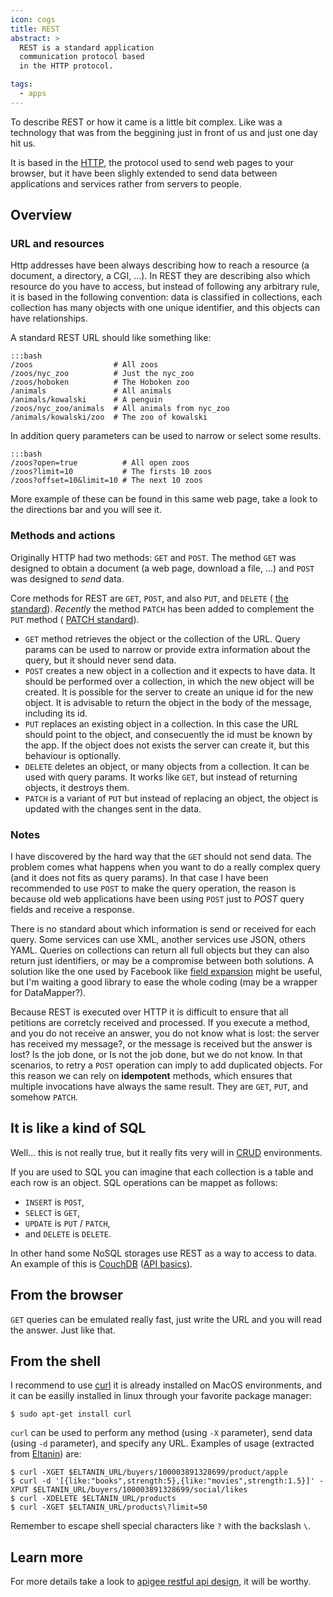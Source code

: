 ```yaml
---
icon: cogs
title: REST
abstract: >
  REST is a standard application
  communication protocol based
  in the HTTP protocol. 

tags:
  - apps  
---
```

To describe REST or how it came is a little bit complex.
Like 
<resource-link basename="json"></resource-link>
was a technology that was from the beggining just in
front of us and just one day hit us.

It is based in the 
[HTTP](http://en.wikipedia.org/wiki/Hypertext_Transfer_Protocol),
the protocol used to send web pages to your browser,
but it have been slighly extended to send data between 
applications and services rather from servers to people.

## Overview

### URL and resources

Http addresses have been always describing how to reach a resource
(a document, a directory, a CGI, ...). 
In REST they are describing also which resource do you have to 
access, but instead of following any arbitrary rule, it is based
in the following convention: data is classified in collections,
each collection has many objects with one unique identifier, and this
objects can have relationships. 

A standard REST URL should like something like:

    :::bash
    /zoos                  # All zoos
    /zoos/nyc_zoo          # Just the nyc_zoo
    /zoos/hoboken          # The Hoboken zoo
    /animals               # All animals
    /animals/kowalski      # A penguin
    /zoos/nyc_zoo/animals  # All animals from nyc_zoo
    /animals/kowalski/zoo  # The zoo of kowalski
	
In addition query parameters can be used
to narrow or select some results.

    :::bash
    /zoos?open=true          # All open zoos
    /zoos?limit=10           # The firsts 10 zoos
    /zoos?offset=10&limit=10 # The next 10 zoos

More example of these can be found in this
same web page, take a look to the directions
bar and you will see it.
	
### Methods and actions

Originally HTTP had two methods: `GET` and `POST`.
The method `GET` was designed to obtain a
document (a web page, download a file, ...)
and `POST` was designed to *send* data.

Core methods for REST are `GET`, `POST`,
and also `PUT`, and `DELETE` (
[the standard](http://tools.ietf.org/html/rfc2616#section-9)).
*Recently* the method `PATCH` has been added to
complement the `PUT` method (
[PATCH standard](http://tools.ietf.org/html/rfc5789)).

- `GET` method retrieves the object or
the collection of the URL. 
Query params can be used to narrow
or provide extra information about the query,
but it should never send data.
- `POST` creates a new object in a collection
and it expects to have data.
It should be performed over a collection,
in which the new object will be created.
It is possible for the server to create
an unique id for the new object. It
is advisable to return the object
in the body of the message, 
including its id.
- `PUT` replaces an existing object
in a collection.
In this case the URL should point
to the object, and consecuently
the id must be known by the app. 
If the object does not exists
the server can create it, but
this behaviour is optionally.
- `DELETE` deletes an object, 
or many objects from a collection.
It can be used with query params.
It works like `GET`, but instead
of returning objects, it destroys them.
- `PATCH` is a variant of `PUT`
but instead of replacing an object,
the object is updated with the 
changes sent in the data.

### Notes

I have discovered by the hard way that 
the `GET` should not send data.
The problem comes what happens
when you want to do a really complex
query (and it does not fits as
query params). 
In that case I have been recommended
to use `POST` to make the query operation,
the reason is because old web applications
have been using `POST` just to *POST*
query fields and receive a response.

There is no standard about which
information is send or received for each query.
Some services can use XML, another
services use JSON, others YAML. 
Queries on collections can return all full objects
but they can also return just identifiers, or may
be a compromise between both solutions.
A solution like the one used by Facebook 
like 
[field expansion](http://developers.facebook.com/docs/reference/api/field_expansion/)
might be useful, 
but I'm waiting a good library to ease the whole coding
(may be a wrapper for DataMapper?).

Because REST is executed over HTTP
it is difficult to ensure that all
petitions are corretcly received 
and processed. 
If you execute a method, 
and you do not receive an answer,
you do not know what is lost:
the server has received my message?,
or the message is received but the answer is lost?
Is the job done, or Is not the job done, 
but we do not know.
In that scenarios, to retry a `POST`
operation can imply to add duplicated objects.
For this reason we can rely on 
**idempotent** methods, 
which ensures that multiple invocations
have always the same result. They
are `GET`, `PUT`, and somehow `PATCH`.

## It is like a kind of SQL

Well... this is not really true,
but it really fits very will in 
[CRUD](http://en.wikipedia.org/wiki/Create,_read,_update_and_delete)
environments.

If you are used to SQL you can imagine that
each collection is a table and each row is
an object. SQL operations can 
be mappet as follows:

- `INSERT` is `POST`,
- `SELECT` is `GET`,
- `UPDATE` is `PUT` / `PATCH`,
- and `DELETE` is `DELETE`.

In other hand some NoSQL 
storages use REST 
as a way to access to data.
An example of this is 
[CouchDB](http://couchdb.apache.org/)
([API basics](http://docs.couchdb.org/en/latest/api-basics.html)).


## From the browser

`GET` queries can be emulated really fast,
just write the URL and you will read the
answer. Just like that.


## From the shell

I recommend to use [curl](http://en.wikipedia.org/wiki/CURL)
it is already installed on MacOS environments, 
and it can be easilly installed in linux through your
favorite package manager:

    $ sudo apt-get install curl
	
`curl` can be used to perform any method 
(using `-X` parameter), 
send data (using `-d` parameter),
and specify any URL.
Examples of usage (extracted from
[Eltanin](http://eltanin-eye.com))
are:

    $ curl -XGET $ELTANIN_URL/buyers/100003891328699/product/apple
    $ curl -d '[{like:"books",strength:5},{like:"movies",strength:1.5}]' -XPUT $ELTANIN_URL/buyers/100003891328699/social/likes
    $ curl -XDELETE $ELTANIN_URL/products
    $ curl -XGET $ELTANIN_URL/products\?limit=50

Remember to escape shell special characters like `?` with the backslash `\`.

## Learn more

For more details take a look to 
[apigee restful api design](https://blog.apigee.com/detail/restful_api_design),
it will be worthy.

